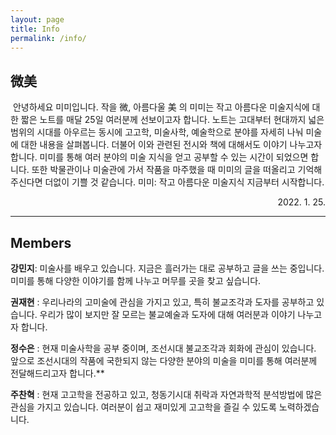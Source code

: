 ```yaml
---
layout: page
title: Info
permalink: /info/
---
```


## 微美
&nbsp;안녕하세요 미미입니다. 작을 微, 아름다울 美 의 미미는 작고 아름다운 미술지식에 대한 짧은 노트를 매달 25일 여러분께 선보이고자 합니다. 노트는 고대부터 현대까지 넓은 범위의 시대를 아우르는 동시에 고고학, 미술사학, 예술학으로 분야를 자세히 나눠 미술에 대한 내용을 살펴봅니다. 더불어 이와 관련된 전시와 책에 대해서도 이야기 나누고자 합니다. 미미를 통해 여러 분야의 미술 지식을 얻고 공부할 수 있는 시간이 되었으면 합니다. 또한 박물관이나 미술관에 가서 작품을 마주했을 때 미미의 글을 떠올리고 기억해주신다면 더없이 기쁠 것 같습니다. 미미: 작고 아름다운 미술지식 지금부터 시작합니다.
<br>
<div style="text-align: right"> 2022. 1. 25. </div>

---

## Members
**강민지**: 미술사를 배우고 있습니다. 지금은 흘러가는 대로 공부하고 글을 쓰는 중입니다. 미미를 통해 다양한 이야기를 함께 나누고 머무를 곳을 찾고 싶습니다. 

**권재현** : 우리나라의 고미술에 관심을 가지고 있고, 특히 불교조각과 도자를 공부하고 있습니다. 우리가 많이 보지만 잘 모르는 불교예술과 도자에 대해 여러분과 이야기 나누고자 합니다.

**정수은** : 현재 미술사학을 공부 중이며, 조선시대 불교조각과 회화에 관심이 있습니다. 앞으로 조선시대의 작품에 국한되지 않는 다양한 분야의 미술을 미미를 통해 여러분께 전달해드리고자 합니다.**

**주찬혁** : 현재 고고학을 전공하고 있고, 청동기시대 취락과 자연과학적 분석방법에 많은 관심을 가지고 있습니다. 여러분이 쉽고 재미있게 고고학을 즐길 수 있도록 노력하겠습니다.
